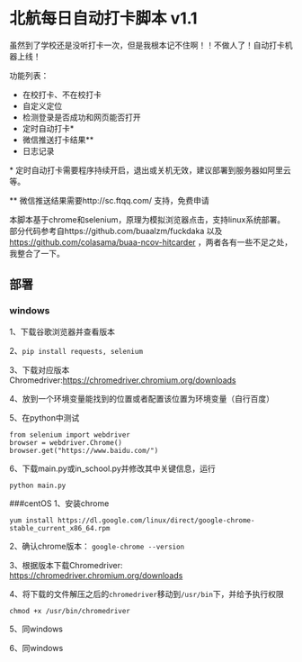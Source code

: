 # 北航每日自动打卡脚本 v1.1

虽然到了学校还是没听打卡一次，但是我根本记不住啊！！不做人了！自动打卡机器上线！

功能列表：
- 在校打卡、不在校打卡
- 自定义定位
- 检测登录是否成功和网页能否打开
- 定时自动打卡*
- 微信推送打卡结果**
- 日志记录

\* 定时自动打卡需要程序持续开启，退出或关机无效，建议部署到服务器如阿里云等。

\** 微信推送结果需要http://sc.ftqq.com/ 支持，免费申请


本脚本基于chrome和selenium，原理为模拟浏览器点击，支持linux系统部署。部分代码参考自https://github.com/buaalzm/fuckdaka 以及 https://github.com/colasama/buaa-ncov-hitcarder ，两者各有一些不足之处，我整合了一下。


## 部署
### windows
1、下载谷歌浏览器并查看版本

2、```pip install requests, selenium```

3、下载对应版本Chromedriver:https://chromedriver.chromium.org/downloads

4、放到一个环境变量能找到的位置或者配置该位置为环境变量（自行百度）

5、在python中测试
```
from selenium import webdriver
browser = webdriver.Chrome()
browser.get("https://www.baidu.com/")
````
6、下载main.py或in_school.py并修改其中关键信息，运行
```
python main.py
```

###centOS
1、安装chrome

```yum install https://dl.google.com/linux/direct/google-chrome-stable_current_x86_64.rpm```

2、确认chrome版本：
```google-chrome --version```

3、根据版本下载Chromedriver: https://chromedriver.chromium.org/downloads

4、将下载的文件解压之后的```chromedriver```移动到```/usr/bin```下，并给予执行权限

```chmod +x /usr/bin/chromedriver```

5、同windows

6、同windows



